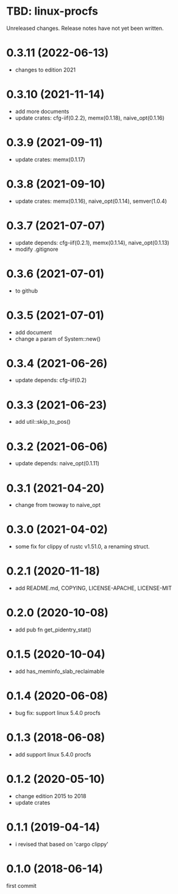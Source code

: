 TBD: linux-procfs
===
Unreleased changes. Release notes have not yet been written.

0.3.11 (2022-06-13)
=====

* changes to edition 2021

0.3.10 (2021-11-14)
=====

* add more documents
* update crates: cfg-iif(0.2.2), memx(0.1.18), naive_opt(0.1.16)

0.3.9 (2021-09-11)
=====

* update crates: memx(0.1.17)

0.3.8 (2021-09-10)
=====

* update crates: memx(0.1.16), naive_opt(0.1.14), semver(1.0.4)

0.3.7 (2021-07-07)
=====

* update depends: cfg-iif(0.2.1), memx(0.1.14), naive_opt(0.1.13)
* modify .gitignore

0.3.6 (2021-07-01)
=====

* to github

0.3.5 (2021-07-01)
=====

* add document
* change a param of System::new()

0.3.4 (2021-06-26)
=====

* update depends: cfg-iif(0.2)

0.3.3 (2021-06-23)
=====

* add util::skip_to_pos()

0.3.2 (2021-06-06)
=====

* update depends: naive_opt(0.1.11)

0.3.1 (2021-04-20)
=====

* change from twoway to naive_opt

0.3.0 (2021-04-02)
=====

* some fix for clippy of rustc v1.51.0, a renaming struct.

0.2.1 (2020-11-18)
=====

* add README.md, COPYING, LICENSE-APACHE, LICENSE-MIT

0.2.0 (2020-10-08)
=====

* add pub fn get_pidentry_stat()

0.1.5 (2020-10-04)
=====

* add has_meminfo_slab_reclaimable

0.1.4 (2020-06-08)
=====

* bug fix: support linux 5.4.0 procfs

0.1.3 (2018-06-08)
=====

* add support linux 5.4.0 procfs

0.1.2 (2020-05-10)
=====

* change edition 2015 to 2018
* update crates

0.1.1 (2019-04-14)
=====

* i revised that based on 'cargo clippy'

0.1.0 (2018-06-14)
=====
first commit
